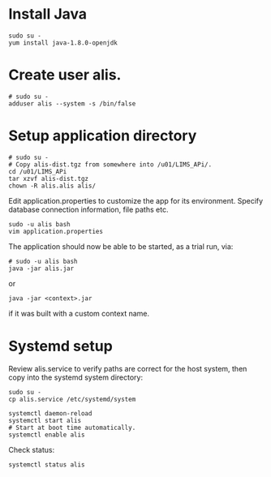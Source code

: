 # Install Java

    sudo su -
    yum install java-1.8.0-openjdk

# Create user alis.

    # sudo su -
    adduser alis --system -s /bin/false

# Setup application directory

    # sudo su -
    # Copy alis-dist.tgz from somewhere into /u01/LIMS_APi/.
    cd /u01/LIMS_APi
    tar xzvf alis-dist.tgz
    chown -R alis.alis alis/

Edit application.properties to customize the app for its environment.
Specify database connection information, file paths etc.
    
    sudo -u alis bash
    vim application.properties

The application should now be able to be started, as a trial run, via:

    # sudo -u alis bash
    java -jar alis.jar

or 

    java -jar <context>.jar

if it was built with a custom context name.

# Systemd setup
Review alis.service to verify paths are correct for the host system, then copy
into the systemd system directory:

    sudo su -
    cp alis.service /etc/systemd/system
    
    systemctl daemon-reload
    systemctl start alis
    # Start at boot time automatically.
    systemctl enable alis

Check status:

    systemctl status alis


